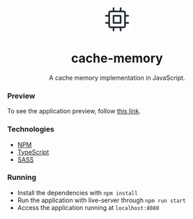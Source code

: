 <br/>

<div align="center" >
    <img src="doc/cpu.svg" width="60" height="60">
</div>

<h1 align="center">cache-memory</h1>

<p align="center">
A cache memory implementation in JavaScript. <br/>
</p>

### Preview

To see the application preview, follow [this link](https://github.com/joziasmartini/cache-memory/blob/main/doc/preview.png).

### Technologies

- [NPM](https://www.npmjs.com/)
- [TypeScript](https://www.typescriptlang.org/)
- [SASS](https://sass-lang.com/)

### Running

- Install the dependencies with `npm install`
- Run the application with live-server through `npm run start`
- Access the application running at `localhost:8080`
